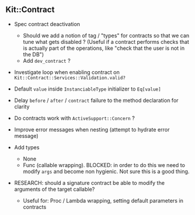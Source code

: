 ## Kit::Contract

* Spec contract deactivation
  * Should we add a notion of tag / "types" for contracts so that we can tune what gets disabled ? (Useful if a contract performs checks that is actually part of the operations, like "check that the user is not in the DB")
  * Add `dev_contract` ?

* Investigate loop when enabling contract on `Kit::Contract::Services::Validation.valid?`

* Default `value` inside `InstanciableType` initializer to `Eq[value]`

* Delay `before` / `after` / `contract` failure to the method declaration for clarity

* Do contracts work with `ActiveSupport::Concern` ?

* Improve error messages when nesting (attempt to hydrate error message)

* Add types
  * None
  * Func (callable wrapping). BLOCKED: in order to do this we need to modify `args` and become non hygienic. Not sure this is a good thing.

* RESEARCH: should a signature contract be able to modify the arguments of the target callable?
  * Useful for: Proc / Lambda wrapping, setting default parameters in contracts
